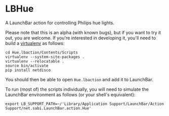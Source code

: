 # LBHue
A LaunchBar action for controlling Philips hue lights.

Please note that this is an alpha (with known bugs), but if you want
to try it out, you are welcome.  If you're interested in developing
it, you'll need to build a
[virtualenv](https://virtualenv.pypa.io/en/stable/) as follows:

```
cd Hue.lbaction/Contents/Scripts
virtualenv --system-site-packages .
virtualenv --relocatable .
source bin/activate
pip install netdisco
```

You should then be able to open `Hue.lbaction` and add it to LaunchBar.

To run (most of) the scripts individually, you will need to simulate
the LaunchBar environment as follows (or your shell's equivalent):

```
export LB_SUPPORT_PATH=~/'Library/Application Support/LaunchBar/Action Support/net.sabi.LaunchBar.action.Hue'
```
